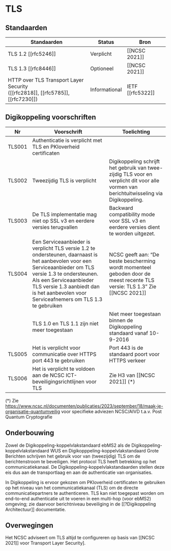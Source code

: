 # TLS 

## Standaarden

| Standaarden | Status | Bron |
| --- | --- | --- |
| TLS 1.2 [[rfc5246]]  | Verplicht  | [[NCSC 2021]]  |
| TLS 1.3 [[rfc8446]]  | Optioneel  | [[NCSC 2021]]  |
| HTTP over TLS Transport Layer Security<br>([[rfc2818]], [[rfc5785]], [[rfc7230]]) | Informational |  IETF [[rfc5322]]|

## Digikoppeling voorschriften

| Nr | Voorschrift | Toelichting |
| --- | --- | --- |
| TLS001 | Authenticatie is verplicht met TLS en PKIoverheid certificaten | |
| TLS002 | Tweezijdig TLS is verplicht | Digikoppeling schrijft het gebruik van twee-zijdig TLS voor en verplicht dit voor alle vormen van berichtuitwisseling via Digikoppeling. |
| TLS003 | De TLS implementatie mag niet op SSL v3 en eerdere versies terugvallen | Backward compatibility mode voor SSL v3 en eerdere versies dient te worden uitgezet. |
| TLS004 | Een Serviceaanbieder is <span class="underline">verplicht</span> TLS versie 1.2 te ondersteunen, daarnaast is het <span class="underline">aanbevolen</span> voor een Serviceaanbieder om TLS versie 1.3 te ondersteunen.  Als een Serviceaanbieder TLS versie 1.3 aanbiedt dan is het aanbevolen voor Serviceafnemers om TLS 1.3 te gebruiken | NCSC geeft aan: “De beste bescherming wordt momenteel geboden door de meest recente TLS versie: TLS 1.3” Zie [[NCSC 2021]]           |
||TLS 1.0 en TLS 1.1 zijn niet meer toegestaan|Niet meer toegestaan binnen de Digikoppeling standaard vanaf 10-9-2016 |
| TLS005 | Het is verplicht voor communicatie over HTTPS port 443 te gebruiken | Port 443 is de standaard poort voor HTTPS verkeer |
| TLS006 | Het is verplicht te voldoen aan de NCSC ICT-beveiligingsrichtlijnen voor TLS | Zie H3 van [[NCSC 2021]] (*) |

(*) Zie https://www.ncsc.nl/documenten/publicaties/2023/september/18/maak-je-organisatie-quantumveilig voor specifieke adviezen NCSC/AIVD t.a.v. Post Quantum Cryptografie

## Onderbouwing

Zowel de Digikoppeling-koppelvlakstandaard ebMS2 als de Digikoppeling-koppelvlakstandaard WUS en Digikopppeling-koppelvlakstandaard Grote Berichten schrijven het gebruik voor van (tweezijdig) TLS om de berichtenstroom te beveiligen. Het protocol TLS heeft betrekking op het communicatiekanaal. De Digikoppeling-koppelvlakstandaarden stellen deze eis dus aan de transportlaag en aan de authenticatie van organisaties.

In Digikoppeling is ervoor gekozen om PKIoverheid certificaten te gebruiken op het niveau van het communicatiekanaal (TLS) om de directe communicatiepartners te authenticeren. TLS kan niet toegepast worden om end-to-end authenticatie uit te voeren in een multi-hop (voor ebMS2) omgeving; zie daarvoor berichtniveau beveiliging in de [[?Digikoppeling Architectuur]] documentatie.

## Overwegingen 

Het NCSC adviseert om TLS altijd te configureren op basis van [[NCSC 2021]] voor Transport Layer Security].

